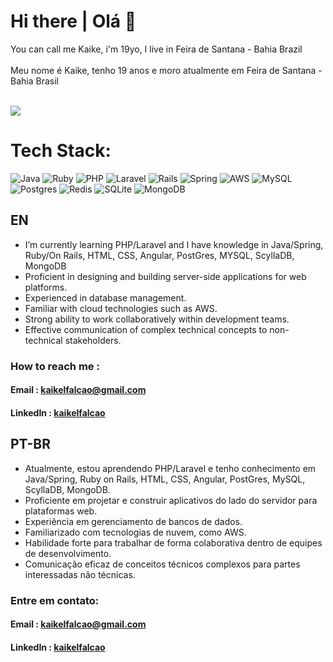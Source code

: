 # Hi there | Olá 👋
You can call me Kaike, i'm 19yo, I live in Feira de Santana - Bahia Brazil
<br><br>
Meu nome é Kaike, tenho 19 anos e moro atualmente em Feira de Santana - Bahia Brasil
<br><br>

![](https://komarev.com/ghpvc/?username=LimeHawk&color=blueviolet)

# Tech Stack:
![Java](https://img.shields.io/badge/java-%23ED8B00.svg?style=for-the-badge&logo=openjdk&logoColor=white) ![Ruby](https://img.shields.io/badge/ruby-%23CC342D.svg?style=for-the-badge&logo=ruby&logoColor=white) ![PHP](https://img.shields.io/badge/php-%23777BB4.svg?style=for-the-badge&logo=php&logoColor=white) ![Laravel](https://img.shields.io/badge/laravel-%23FF2D20.svg?style=for-the-badge&logo=laravel&logoColor=white) ![Rails](https://img.shields.io/badge/rails-%23CC0000.svg?style=for-the-badge&logo=ruby-on-rails&logoColor=white) ![Spring](https://img.shields.io/badge/spring-%236DB33F.svg?style=for-the-badge&logo=spring&logoColor=white) ![AWS](https://img.shields.io/badge/AWS-%23FF9900.svg?style=for-the-badge&logo=amazon-aws&logoColor=white) ![MySQL](https://img.shields.io/badge/mysql-%2300f.svg?style=for-the-badge&logo=mysql&logoColor=white) ![Postgres](https://img.shields.io/badge/postgres-%23316192.svg?style=for-the-badge&logo=postgresql&logoColor=white) ![Redis](https://img.shields.io/badge/redis-%23DD0031.svg?style=for-the-badge&logo=redis&logoColor=white) ![SQLite](https://img.shields.io/badge/sqlite-%2307405e.svg?style=for-the-badge&logo=sqlite&logoColor=white) ![MongoDB](https://img.shields.io/badge/MongoDB-%234ea94b.svg?style=for-the-badge&logo=mongodb&logoColor=white)

## EN

- I’m currently learning PHP/Laravel and I have knowledge in Java/Spring, Ruby/On Rails, HTML, CSS, Angular, PostGres, MYSQL, ScyllaDB, MongoDB
- Proficient in designing and building server-side applications for web platforms.
- Experienced in database management.
- Familiar with cloud technologies such as AWS.
- Strong ability to work collaboratively within development teams.
- Effective communication of complex technical concepts to non-technical stakeholders.

### How to reach me :

#### Email : [kaikelfalcao@gmail.com](kaikelfalcao@gmail.com)
#### LinkedIn : [kaikelfalcao](https://www.linkedin.com/in/kaikefalcao/)

## PT-BR
- Atualmente, estou aprendendo PHP/Laravel e tenho conhecimento em Java/Spring, Ruby on Rails, HTML, CSS, Angular, PostGres, MySQL, ScyllaDB, MongoDB.
- Proficiente em projetar e construir aplicativos do lado do servidor para plataformas web.
- Experiência em gerenciamento de bancos de dados.
- Familiarizado com tecnologias de nuvem, como AWS.
- Habilidade forte para trabalhar de forma colaborativa dentro de equipes de desenvolvimento.
- Comunicação eficaz de conceitos técnicos complexos para partes interessadas não técnicas.

### Entre em contato:
#### Email : [kaikelfalcao@gmail.com](kaikelfalcao@gmail.com)
#### LinkedIn : [kaikelfalcao](https://www.linkedin.com/in/kaikefalcao/)
